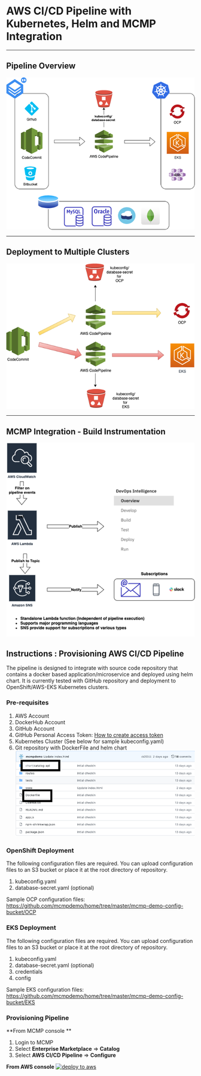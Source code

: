 # AWS CI/CD Pipeline with Kubernetes, Helm and MCMP Integration

---
## Pipeline Overview 
![CFN AWS Pipeline](aws-overview.png)

---
## Deployment to Multiple Clusters
![CFN AWS Pipeline](aws-multiple-clusters.png)

---
## MCMP Integration - Build Instrumentation
![CFN AWS Pipeline](aws-pipeline-mcmp-integration.png)

## Instructions : Provisioning AWS CI/CD Pipeline
   The pipeline is designed to integrate with source code repository that contains a docker based application/microservice and deployed using helm chart.
   It is currently tested with GitHub repository and deployment to OpenShift/AWS-EKS Kubernetes clusters.
   ### Pre-requisites
   1. AWS Account
   2. DockerHub Account
   3. GitHub Account
   4. GitHub Personal Access Token: [How to create access token](https://docs.github.com/en/github/authenticating-to-github/creating-a-personal-access-token) 
   5. Kubernetes Cluster  (See below for sample kubeconfig.yaml) 
   5. Git repository with DockerFile and helm chart
        ![GitHub Repo](github-repo.png)
      
  ### OpenShift Deployment 
   The following configuration files are required. You can upload configuration files to an S3 bucket or place it at the root directory of repository.
   1. kubeconfig.yaml
   2. database-secret.yaml (optional)
   
   Sample OCP configuration files: <https://github.com/mcmpdemo/home/tree/master/mcmp-demo-config-bucket/OCP>
   
   
  ### EKS Deployment
  The following configuration files are required. You can upload configuration files to an S3 bucket or place it at the root directory of repository.
   
   1. kubeconfig.yaml
   2. database-secret.yaml (optional)
   3. credentials
   4. config
   
   Sample EKS configuration files: <https://github.com/mcmpdemo/home/tree/master/mcmp-demo-config-bucket/EKS>
   
  ### Provisioning Pipeline
   **From MCMP console **
   1. Login to MCMP
   2. Select **Enterprise Marketplace** => **Catalog**
   3. Select **AWS CI/CD Pipeline** => **Configure**
   
   **From AWS console**
   <a href="https://console.aws.amazon.com/cloudformation/home?#/stacks/new?&templateURL=https://mcmp-demo-config-bucket.s3.us-east-2.amazonaws.com/mcmp-pipeline-cloudformation-github.yaml" rel="nofollow"><img src="../images/cloudformation-launch-stack.png" alt="deploy to aws" style="max-width:100%;"></a>
   
   

